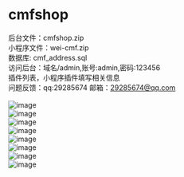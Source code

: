 # cmfshop
后台文件：cmfshop.zip
<br>小程序文件：wei-cmf.zip
<br>数据库: cmf_address.sql
<br>访问后台：域名/admin,账号:admin,密码:123456
<br>插件列表，小程序插件填写相关信息
<br>问题反馈：qq:29285674 邮箱：29285674@qq.com
<br>
<br>![image](http://wx4.sinaimg.cn/mw690/0060lm7Tly1fw3bb82rbdj30cc0kl0u6.jpg)
<br>![image](http://wx1.sinaimg.cn/mw690/0060lm7Tly1fw3bc2c9tfj30bg0ju406.jpg)
<br>![image](http://wx4.sinaimg.cn/mw690/0060lm7Tly1fw3bcf9wq5j30bp0k6wfr.jpg)
<br>![image](http://wx3.sinaimg.cn/mw690/0060lm7Tly1fw3bbs42ioj30b90jracz.jpg)
<br>![image](http://wx3.sinaimg.cn/mw690/0060lm7Tly1fw3bctna4gj30cn0c4dgn.jpg)
<br>![image](http://wx3.sinaimg.cn/mw690/0060lm7Tly1fw3bf7736vj31gs0dtabb.jpg)
<br>![image](http://wx1.sinaimg.cn/mw690/0060lm7Tly1fw3bg2j670j31h507sdgd.jpg)
<br>![image](http://wx2.sinaimg.cn/mw690/0060lm7Tly1fw3bg5s6slj30wg0bgglu.jpg)
